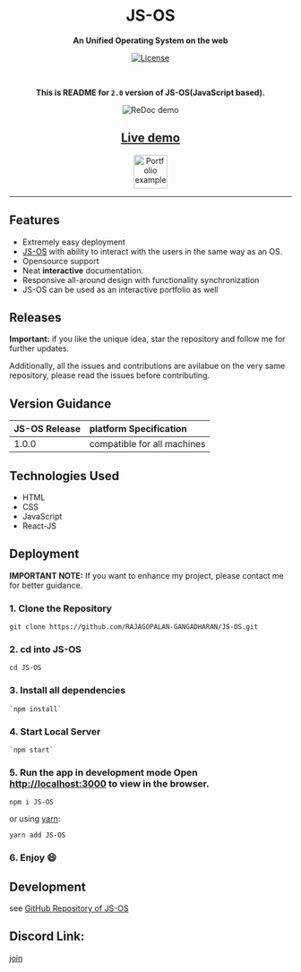 <div align="center">
  
# **JS-OS**

  **An Unified Operating System on the web**

 [![License](https://img.shields.io/npm/l/redoc.svg)](https://github.com/Redocly/redoc/blob/master/LICENSE)


<br>




**This is README for `2.0` version of JS-OS(JavaScript based).**


![ReDoc demo](https://github.com/anushka-2001/JS-OS/blob/rebased/video.gif) 

## [Live demo](http://rajagopalan-gangadharan.github.io/JS-OS/index.html)

[<img alt="Portfolio example" src="http://i.imgur.com/c4sUF7M.png" height="60px">](https://rajagopalan-gangadharan.github.io/Portfolio/) </div>

* * *

## Features
- Extremely easy deployment
- [JS-OS](https://github.com/RAJAGOPALAN-GANGADHARAN/JS-OS/blob/rebased/README.md) with ability to interact with the users in the same way as an OS.
- Opensource support
- Neat **interactive** documentation. 
- Responsive all-around design with functionality synchronization
- JS-OS can be used as an interactive portfolio as well


## Releases
**Important:** if you like the unique idea, star the repository and follow me for further updates.

Additionally, all the issues and contributions are avilabue on the very same repository, please read the issues before contributing.

## Version Guidance
| JS-OS Release | platform Specification |
|:--------------|:----------------------|
| 1.0.0 | compatible for all machines    |

## Technologies Used

-   HTML
-   CSS
-   JavaScript
-   React-JS

## Deployment


**IMPORTANT NOTE:** If you want to enhance my project, please contact me for better guidance.

### 1.  Clone the Repository
`git clone https://github.com/RAJAGOPALAN-GANGADHARAN/JS-OS.git`

### 2.  cd into JS-OS
  `cd JS-OS`
  
### 3.  Install all dependencies  
    `npm install`
    
### 4.  Start Local Server  
    `npm start`
    
### 5.  Run the app in development mode Open  [http://localhost:3000](http://localhost:3000/)  to view in the browser.
    npm i JS-OS

or using [yarn](https://yarnpkg.com):

    yarn add JS-OS

### 6.  Enjoy :smile:

## Development
see [GitHub Repository of JS-OS](https://github.com/RAJAGOPALAN-GANGADHARAN/JS-OS)

## Discord Link:
[join](https://discord.gg/DGdSYDY)
